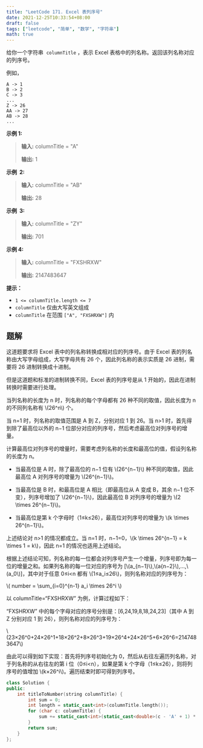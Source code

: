 ```yaml
---
title: "LeetCode 171. Excel 表列序号"
date: 2021-12-25T10:33:54+08:00
draft: false
tags: ["leetcode", "简单", "数学", "字符串"]
math: true
---
```


给你一个字符串  `columnTitle` ，表示 Excel 表格中的列名称。返回该列名称对应的列序号。

例如，

    A -> 1
    B -> 2
    C -> 3
    ...
    Z -> 26
    AA -> 27
    AB -> 28
    ...

<!--more-->

**示例 1:**

> **输入:** columnTitle = "A"
>
> **输出:** 1

**示例  2:**

> **输入:** columnTitle = "AB"
>
> **输出:** 28

**示例  3:**

> **输入:** columnTitle = "ZY"
>
> **输出:** 701

**示例 4:**

> **输入:** columnTitle = "FXSHRXW"
>
> **输出:** 2147483647

**提示：**

- `1 <= columnTitle.length <= 7`
- `columnTitle` 仅由大写英文组成
- `columnTitle` 在范围 `["A", "FXSHRXW"]` 内

## 题解

这道题要求将 Excel 表中的列名称转换成相对应的列序号。由于 Excel 表的列名称由大写字母组成，大写字母共有 26 个，因此列名称的表示实质是 26 进制，需要将 26 进制转换成十进制。

但是这道题和标准的进制转换不同，Excel 表的列序号是从 1 开始的，因此在进制转换时需要进行处理。

当列名称的长度为 n 时，列名称的每个字母都有 26 种不同的取值，因此长度为 n 的不同列名称有 \\(26^n\\) 个。

当 n=1 时，列名称的取值范围是 A 到 Z，分别对应 1 到 26。当 n>1 时，首先得到除了最高位以外的 n−1 位部分对应的列序号，然后考虑最高位对列序号的增量。

计算最高位对列序号的增量时，需要考虑列名称的长度和最高位的值，假设列名称的长度为 n。

- 当最高位是 A 时，除了最高位的 n−1 位有 \\(26^{n−1}\\) 种不同的取值，因此最高位 A 对列序号的增量为 \\(26^{n−1}\\)。

- 当最高位是 B 时，和最高位是 A 相比（即最高位从 A 变成 B，其余 n−1 位不变），列序号增加了 \\(26^{n−1}\\)，因此最高位 B 对列序号的增量为 \\(2 \times 26^{n−1}\\)。

- 当最高位是第 k 个字母时（1≤k≤26），最高位对列序号的增量为 \\(k \times 26^{n−1}\\)。

上述结论对 n>1 的情况都成立。当 n=1 时，n−1=0，\\(k \times 26^{n−1} = k \times 1 = k\\)，因此 n=1 的情况也适用上述结论。

根据上述结论可知，列名称的每一位都会对列序号产生一个增量，列序号即为每一位的增量之和。如果列名称的每一位对应的序号为 [\\(a_{n−1}\\),\\(a{n−2}\\),…,\\(a_0\\)]，其中对于任意 0≤i<n 都有 \\(1≤a_i≤26\\)，则列名称对应的列序号为：

\\( number = \sum\_{i=0}^{n-1} a_i \times 26^i \\)

以 columnTitle=“FXSHRXW” 为例，计算过程如下：

“FXSHRXW” 中的每个字母对应的序号分别是：[6,24,19,8,18,24,23]（其中 A 到 Z 分别对应 1 到 26），则列名称对应的列序号为：

\\(23×26^0+24×26^1+18×26^2+8×26^3+19×26^4+24×26^5+6×26^6=2147483647\\)

由此可以得到如下实现：首先将列序号初始化为 0，然后从右往左遍历列名称，对于列名称的从右往左的第 i 位（0≤i<n），如果是第 k 个字母（1≤k≤26），则将列序号的值增加 \\(k×26^i\\)。遍历结束时即可得到列序号。

```cpp
class Solution {
public:
    int titleToNumber(string columnTitle) {
        int sum = 0;
        int length = static_cast<int>(columnTitle.length());
        for (char c: columnTitle) {
            sum += static_cast<int>(static_cast<double>(c - 'A' + 1) * pow(26, length-- - 1));
        }
        return sum;
    }
};
```
